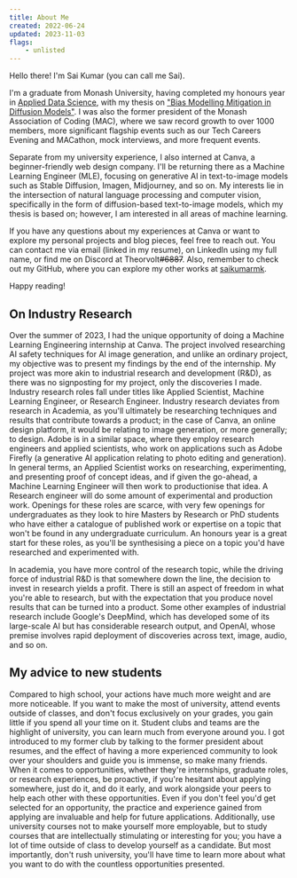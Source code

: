 ```yaml
---
title: About Me
created: 2022-06-24
updated: 2023-11-03
flags:
    - unlisted
---
```


<script>
import PokemonSprite from '$lib/components/pkmn/pokemon.svelte'
import Framed from '$lib/components/pkmn/frame.svelte'
import Sprite from '$lib/components/pkmn/sprite.svelte'
</script>

Hello there! I'm Sai Kumar (you can call me Sai). 


I'm a graduate from Monash University, having completed my honours year in [Applied Data Science](https://handbook.monash.edu/current/courses/S3003), with my thesis on ["Bias Modelling Mitigation in Diffusion Models"](/assets/honours_thesis.pdf). I was also the former president of the Monash Association of Coding (MAC), where we saw record growth to over 1000 members, more significant flagship events such as our Tech Careers Evening and MACathon, mock interviews, and more frequent events.

Separate from my university experience, I also interned at Canva, a beginner-friendly web design company. I'll be returning there as a Machine Learning Engineer (MLE), focusing on generative AI in text-to-image models such as Stable Diffusion, Imagen, Midjourney, and so on. My interests lie in the intersection of natural language processing and computer vision, specifically in the form of diffusion-based text-to-image models, which my thesis is based on; however, I am interested in all areas of machine learning.


If you have any questions about my experiences at Canva or want to explore my personal projects and blog pieces, feel free to reach out. You can contact me via email (linked in my resume), on LinkedIn using my full name, or find me on Discord at Theorvolt~~#6887~~. Also, remember to check out my GitHub, where you can explore my other works at [saikumarmk](https://github.com/saikumarmk/).

Happy reading!

<PokemonSprite pokemonName="urshifu-single-strike-gmax" size="small"/>

## On Industry Research

<Framed>
Over the summer of 2023, I had the unique opportunity of doing a Machine Learning Engineering internship at Canva. The project involved researching AI safety techniques for AI image generation, and unlike an ordinary project, my objective was to present my findings by the end of the internship. My project was more akin to industrial research and development (R&D), as there was no signposting for my project, only the discoveries I made. Industry research roles fall under titles like Applied Scientist, Machine Learning Engineer, or Research Engineer. Industry research deviates from research in Academia, as you'll ultimately be researching techniques and results that contribute towards a product; in the case of Canva, an online design platform, it would be relating to image generation, or more generally; to design. Adobe is in a similar space, where they employ research engineers and applied scientists, who work on applications such as Adobe Firefly (a generative AI application relating to photo editing and generation). In general terms, an Applied Scientist works on researching, experimenting, and presenting proof of concept ideas, and if given the go-ahead, a Machine Learning Engineer will then work to productionise that idea. A Research engineer will do some amount of experimental and production work. Openings for these roles are scarce, with very few openings for undergraduates as they look to hire Masters by Research or PhD students who have either a catalogue of published work or expertise on a topic that won't be found in any undergraduate curriculum. An honours year is a great start for these roles, as you'll be synthesising a piece on a topic you'd have researched and experimented with.

In academia, you have more control of the research topic, while the driving force of industrial R&D is that somewhere down the line, the decision to invest in research yields a profit. There is still an aspect of freedom in what you're able to research, but with the expectation that you produce novel results that can be turned into a product. Some other examples of industrial research include Google's DeepMind, which has developed some of its large-scale AI but has considerable research output, and OpenAI, whose premise involves rapid deployment of discoveries across text, image, audio, and so on. 


<PokemonSprite pokemonName="sirfetchd" size="small"/>
</Framed>




## My advice to new students

<Framed>
Compared to high school, your actions have much more weight and are more noticeable. If you want to make the most of university, attend events outside of classes, and don't focus exclusively on your grades, you gain little if you spend all your time on it. Student clubs and teams are the highlight of university, you can learn much from everyone around you. I got introduced to my former club by talking to the former president about resumes, and the effect of having a more experienced community to look over your shoulders and guide you is immense, so make many friends. When it comes to opportunities, whether they're internships, graduate roles, or research experiences, be proactive, if you're hesitant about applying somewhere, just do it, and do it early, and work alongside your peers to help each other with these opportunities. Even if you don't feel you'd get selected for an opportunity, the practice and experience gained from applying are invaluable and help for future applications. Additionally, use university courses not to make yourself more employable, but to study courses that are intellectually stimulating or interesting for you; you have a lot of time outside of class to develop yourself as a candidate. But most importantly, don't rush university, you'll have time to learn more about what you want to do with the countless opportunities presented.

<PokemonSprite pokemonName="zacian-crowned" size="small"/>
</Framed>
